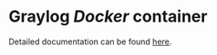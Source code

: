 Graylog *Docker* container
==================================

Detailed documentation can be found [here](http://docs.graylog.org/en/latest/pages/installation/docker.html#using-the-beta-container).
